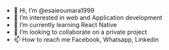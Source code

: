 - 👋 Hi, I’m @esaieoumara1999
- 👀 I’m interested in web and Application development 
- 🌱 I’m currently learning React Native
- 💞️ I’m looking to collaborate on a private project
- 📫 How to reach me Facebook, Whatsapp, Linkedin

<!---
esaieoumara1999/esaieoumara1999 is a ✨ special ✨ repository because its `README.md` (this file) appears on your GitHub profile.
You can click the Preview link to take a look at your changes.
--->
